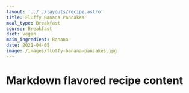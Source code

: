 ```yaml
---
layout: '../../layouts/recipe.astro'
title: Fluffy Banana Pancakes
meal_type: Breakfast
course: Breakfast
diet: vegan
main_ingredient: Banana
date: 2021-04-05
image: /images/fluffy-banana-pancakes.jpg
---
```


# Markdown flavored recipe content
